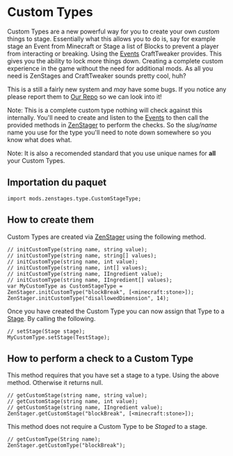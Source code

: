 # Custom Types

Custom Types are a new powerful way for you to create your own *custom* things to stage. Essentially what this allows you to do is, say for example stage an Event from Minecraft or Stage a list of Blocks to prevent a player from interacting or breaking. Using the [Events](/Vanilla/Events/IEventManager/) CraftTweaker provides. This gives you the ability to lock more things down. Creating a complete custom experience in the game without the need for additional mods. As all you need is ZenStages and CraftTweaker sounds pretty cool, huh?

This is a still a fairly new system and *may* have some bugs. If you notice any please report them to [Our Repo](https://github.com/DarkPacks/ZenStages/issues) so we can look into it!

Note: This is a complete custom type nothing will check against this internally. You'll need to create and listen to the [Events](/Vanilla/Events/IEventManager/) to then call the provided methods in [ZenStager](/Mods/GameStages/ZenStages/ZenStager/) to perform the checks. So the *slug/name* name you use for the type you'll need to note down somewhere so you know what does what.

Note: It is also a recomended standard that you use unique names for **all** your Custom Types.

## Importation du paquet

`import mods.zenstages.type.CustomStageType;`

## How to create them

Custom Types are created via [ZenStager](/Mods/GameStages/ZenStages/ZenStager/) using the following method.

```zenscript
// initCustomType(string name, string value);
// initCustomType(string name, string[] values);
// initCustomType(string name, int value);
// initCustomType(string name, int[] values);
// initCustomType(string name, IIngredient value);
// initCustomType(string name, IIngredient[] values);
var MyCustomType as CustomStageType = ZenStager.initCustomType("blockBreak", [<minecraft:stone>]);
ZenStager.initCustomType("disallowedDimension", 14);
```

Once you have created the Custom Type you can now assign that Type to a [Stage](/Mods/GameStages/ZenStages/Stage/). By calling the following.

```zenscript
// setStage(Stage stage);
MyCustomType.setStage(TestStage);
```

## How to perform a check to a Custom Type

This method requires that you have set a stage to a type. Using the above method. Otherwise it returns null.

```zenscript
// getCustomStage(string name, string value);
// getCustomStage(string name, int value);
// getCustomStage(string name, IIngredient value);
ZenStager.getCustomStage("blockBreak", [<minecraft:stone>]);
```

This method does not require a Custom Type to be *Staged* to a stage.

```zenscript
// getCustomType(String name);
ZenStager.getCustomType("blockBreak");
```